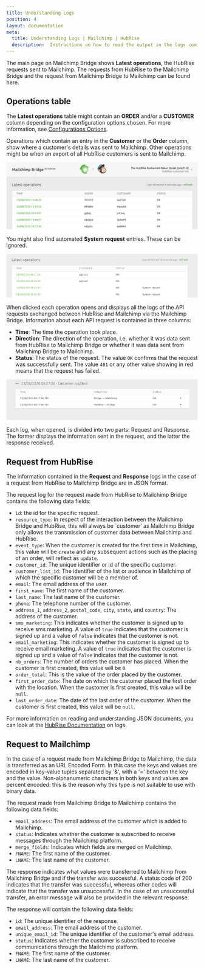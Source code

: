 ```yaml
---
title: Understanding Logs
position: 4
layout: documentation
meta:
  title: Understanding Logs | Mailchimp | HubRise
  description:  Instructions on how to read the output in the logs coming from Mailchimp Bridge. Synchronise data between your EPOS and your apps.
---
```


The main page on Mailchimp Bridge shows **Latest operations**, the HubRise requests sent to Mailchimp. The requests from HubRise to the Mailchimp Bridge and the request from Mailchimp Bridge to Mailchimp can be found here.

## Operations table

The **Latest operations** table might contain an **ORDER** and/or a **CUSTOMER** column depending on the configuration options chosen. For more information, see [Configurations Options](/apps/mailchimp/configuration/#configuration-options).

Operations which contain an entry in the **Customer** or the **Order** column, show where a customer's details was sent to Mailchimp. Other operations might be when an export of all HubRise customers is sent to Mailchimp.

![Mailchimp Bridge Operations Page](../images/001-en-2x-mailchimp-operations.png)

You might also find automated **System request** entries. These can be ignored.

![Mailchimp Bridge Operations Page](../images/002-en-mailchimp-operations-system-requests.png)

When clicked each operation opens and displays all the logs of the API requests exchanged between HubRise and Mailchimp via the Mailchimp Bridge. Information about each API request is contained in three columns:

- **Time**: The time the operation took place.
- **Direction**: The direction of the operation, i.e. whether it was data sent from HubRise to Mailchimp Bridge or whether it was data sent from Mailchimp Bridge to Mailchimp.
- **Status**: The status of the request. The value `OK` confirms that the request was successfully sent. The value `401` or any other value showing in red means that the request has failed.

![Mailchimp Logs](../images/003-en-mailchimp-operation-logs.png)

Each log, when opened, is divided into two parts: Request and Response. The former displays the information sent in the request, and the latter the response received.

## Request from HubRise

The information contained in the **Request** and **Response** logs in the case of a request from HubRise to Mailchimp Bridge are in JSON format.

The request log for the request made from HubRise to Mailchimp Bridge contains the following data fields:

- `id`: the id for the specific request.
- `resource_type`: In respect of the interaction between the Mailchimp Bridge and HubRise, this will always be `customer' as Mailchimp Bridge only allows the transmission of customer data between Mailchimp and HubRise.
- `event_type`: When the customer is created for the first time in Mailchimp, this value will be `create` and any subsequent actions such as the placing of an order, will reflect as `update`.
- `customer_id`: The unique identifier or id of the specific customer.
- `customer_list_id`: The identifier of the list or audience in Mailchimp of which the specific customer will be a member of.
- `email`: The email address of the user.
- `first_name`: The first name of the customer.
- `last_name`: The last name of the customer.
- `phone`: The telephone number of the customer.
- `address_1`, `address_2`, `postal_code`, `city`, `state`, and `country`: The address of the customer.
- `sms_marketing`: This indicates whether the customer is signed up to receive sms marketing. A value of `true` indicates that the customer is signed up and a value of `false` indicates that the customer is not.
- `email_marketing`: This indicates whether the customer is signed up to receive email marketing. A value of `true` indicates that the customer is signed up and a value of `false` indicates that the customer is not.
- `nb_orders`: The number of orders the customer has placed. When the customer is first created, this value will be `0`.
- `order_total`: This is the value of the order placed by the customer.
- `first_order_date`: The date on which the customer placed the first order with the location. When the customer is first created, this value will be `null`.
- `last_order_date`: The date of the last order of the customer. When the customer is first created, this value will be `null`.

For more information on reading and understanding JSON documents, you can look at the [HubRise Documentation](/docs/hubrise-logs) on logs.

## Request to Mailchimp

In the case of a request made from Mailchimp Bridge to Mailchimp, the data is transferred as an URL Encoded Form. In this case the keys and values are encoded in key-value tuples separated by '&', with a '=' between the key and the value. Non-alphanumeric characters in both keys and values are percent encoded: this is the reason why this type is not suitable to use with binary data.

The request made from Mailchimp Bridge to Mailchimp contains the following data fields:

- `email_address`: The email address of the customer which is added to Mailchimp.
- `status`: Indicates whether the customer is subscribed to receive messages through the Mailchimp platform.
- `merge_fields`: Indicates which fields are merged on Mailchimp.
- `FNAME`: The first name of the customer.
- `LNAME`: The last name of the customer.

The response indicates what values were transferred to Mailchimp from Mailchimp Bridge and if the transfer was successful. A status code of 200 indicates that the transfer was successful, whereas other codes will indicate that the transfer was unsuccessful. In the case of an unsuccessful transfer, an error message will also be provided in the relevant response.

The response will contain the following data fields:

- `id`: The unique identifier of the response.
- `email_address`: The email address of the customer.
- `unique_email_id`: The unique identifier of the customer's email address.
- `status`: Indicates whether the customer is subscribed to receive communications through the Mailchimp platform.
- `FNAME`: The first name of the customer.
- `LNAME`: The last name of the customer.
